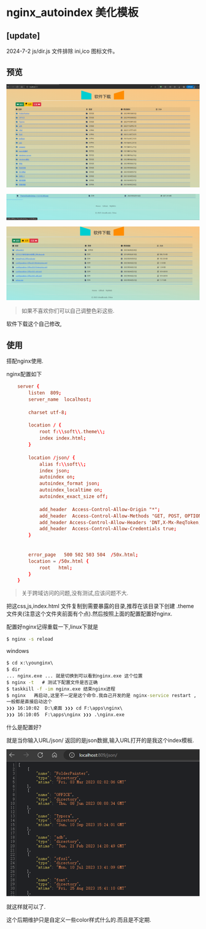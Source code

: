 # nginx_autoindex 美化模板

## [update]

2024-7-2  js/dir.js 文件排除 ini,ico 图标文件。





## 预览

![image-20230913154626086](.readme.assets/image-20230913154626086.png)

![image-20230913154654152](.readme.assets/image-20230913154654152.png)

![image-20230913154716065](.readme.assets/image-20230913154716065.png)

>   如果不喜欢你们可以自己调整色彩这些.

软件下载这个自己修改,

## 使用

搭配nginx使用.

nginx配置如下

```conf
	server {
		listen  809;
		server_name  localhost;
		
		charset utf-8;
		
		location / {
			root f:\\soft\\.theme\\;
			index index.html;
		}
		
		location /json/ {
			alias f:\\soft\\;
			index json;
			autoindex on;
			autoindex_format json;		
			autoindex_localtime on;
			autoindex_exact_size off;
			
			add_header  Access-Control-Allow-Origin "*";
			add_header  Access-Control-Allow-Methods "GET, POST, OPTIONS";
			add_header Access-Control-Allow-Headers 'DNT,X-Mx-ReqToken,Keep-Alive,User-Agent,X-Requested-With,If-Modified-Since,Cache-Control,Content-Type,Authorization';
			add_header  Access-Control-Allow-Credentials true;
		}
		
		 
		error_page   500 502 503 504  /50x.html;
        location = /50x.html {
            root   html;
        }
	}
```

>   关于跨域访问的问题,没有测试,应该问题不大.

把这css,js,index.html 文件复制到需要暴露的目录,推荐在该目录下创建 .theme 文件夹(注意这个文件夹前面有个点).然后按照上面的配置配置好nginx.

配置好nginx记得重载一下,linux下就是

```bash
$ nginx -s reload  
```

windows

```cmd
$ cd x:\younginx\
$ dir
... nginx.exe ... 就是切换到可以看到nginx.exe 这个位置
$ nginx -t   # 测试下配置文件是否正确
$ taskkill -f -im nginx.exe 结束nginx进程
$ nginx   再启动,这里不一定是这个命令.我自己开发的是 nginx-service restart ,
一般都是直接启动这个
❯❯❯ 16:10:02  D:\桌面 ❯❯❯ cd F:\apps\nginx\
❯❯❯ 16:10:05  F:\apps\nginx ❯❯❯ .\nginx.exe
```

什么是配置好?

就是当你输入URL/json/ 返回的是json数据,输入URL打开的是我这个index模板.

![image-20230913161157314](.readme.assets/image-20230913161157314.png)

就这样就可以了.

这个后期维护只是自定义一些color样式什么的.而且是不定期.



